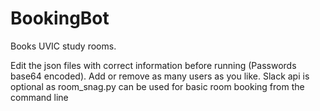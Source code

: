 # BookingBot
Books UVIC study rooms.

Edit the json files with correct information before running (Passwords base64 encoded). Add or remove as many users as you like. Slack api is optional as room_snag.py can be used for basic room booking from the command line
